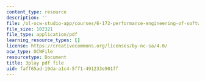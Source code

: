 ```yaml
---
content_type: resource
description: ''
file: /ol-ocw-studio-app/courses/6-172-performance-engineering-of-software-systems-fall-2018/faff65ad19daa1c45ff1491233e901ff_LvX3g45ynu8.pdf
file_size: 102321
file_type: application/pdf
learning_resource_types: []
license: https://creativecommons.org/licenses/by-nc-sa/4.0/
ocw_type: OCWFile
resourcetype: Document
title: 3play pdf file
uid: faff65ad-19da-a1c4-5ff1-491233e901ff
---
```

